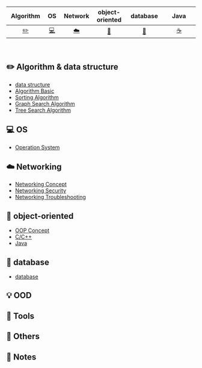 <br>

| &nbsp;Algorithm&nbsp; | OS | &nbsp;Network&nbsp;|object-oriented| &nbsp;&nbsp;database&nbsp;&nbsp;|&nbsp;&nbsp;&nbsp;Java&nbsp;&nbsp;&nbsp;|         OOD| &nbsp;&nbsp;&nbsp;Tools&nbsp;&nbsp;&nbsp; |Others| &nbsp;&nbsp;&nbsp;My notes&nbsp;&nbsp;&nbsp; |
| :---: | :----: | :---: | :----: | :----: | :----: | :----: | :----: | :----: | :----: |
| [:pencil2:](#pencil2-Algorithm) | [:computer:](#computer-OS) | [:cloud:](#cloud-Network) | [:art:](#art-object-oriented) | [:floppy_disk:](#floppy_disk-database) |[:coffee:](#coffee-java)| [:bulb:](#bulb-OOD) |[:wrench:](#wrench-Tools)| [:watermelon:](#watermelon-Others) |[:memo:](#memo-Notes)|

<br>

## :pencil2: Algorithm & data structure
- [data structure](https://github.com/JiaoZhang-Amanda/CS-interview/blob/master/Data%20Structure/Data%20Structure%20Q.md)
- [Algorithm Basic](https://github.com/JiaoZhang-Amanda/CS-interview/blob/master/Algorithm/Algorithm%20Q.md)
- [Sorting Algorithm](https://github.com/JiaoZhang-Amanda/CS-interview/blob/master/Algorithm/Sorting%20Coding.md)
- [Graph Search Algorithm](https://github.com/JiaoZhang-Amanda/CS-interview/blob/master/Algorithm/Graph%20Search%20Coding.md)
- [Tree Search Algorithm](https://github.com/JiaoZhang-Amanda/CS-interview/blob/master/Algorithm/Tree%20Coding.md)
## :computer: OS
- [Operation System](https://github.com/JiaoZhang-Amanda/CS-interview/blob/master/Operating%20System/OS%20Interview%20Q.md)
## :cloud: Networking
- [Networking Concept](https://github.com/JiaoZhang-Amanda/CS-interview/blob/master/Networking/Networking%20Concept%20Interview%20Q.md)
- [Networking Security](https://github.com/JiaoZhang-Amanda/CS-interview/blob/master/Networking/Networking%20Security%20Interview%20Q.md)
- [Networking Troubleshooting](https://github.com/JiaoZhang-Amanda/CS-interview/blob/master/Networking/Networking%20Troubleshoot%20Interview%20Q.md)
## :art: object-oriented
- [OOP Concept](https://github.com/JiaoZhang-Amanda/CS-interview/blob/master/Object-Oriented%20Programming/Object-Oriented%20Programming%20Concepts%20Interview%20Q.md)
- [C/C++](https://github.com/JiaoZhang-Amanda/CS-interview/blob/master/Object-Oriented%20Programming/C:C%2B%2B%20Interview%20Q.md)
- [Java](https://github.com/JiaoZhang-Amanda/CS-interview/blob/master/Object-Oriented%20Programming/JAVA%20Interview%20Q.md)
## :floppy_disk: database
- [database](https://github.com/JiaoZhang-Amanda/CS-interview/blob/master/Database/Database%20Interview%20Q.md)
## :bulb: OOD
## :wrench: Tools
## :watermelon: Others
## :memo: Notes
